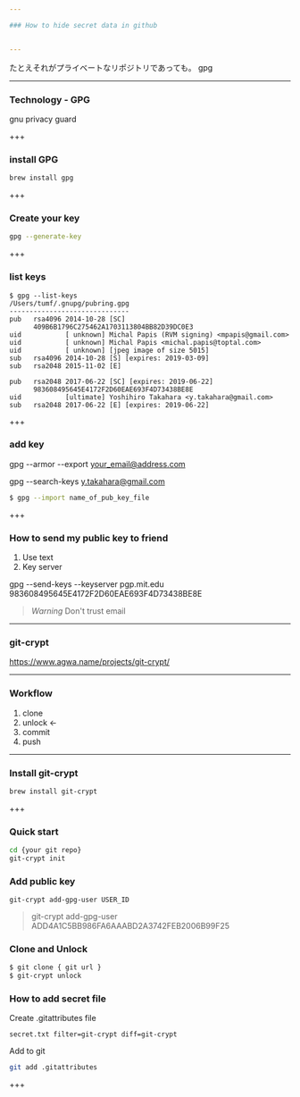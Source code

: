 ```yaml
---

### How to hide secret data in github


---
```


たとえそれがプライベートなリポジトリであっても。
gpg


---

### Technology - GPG

gnu privacy guard

+++

### install GPG

```bash
brew install gpg
```

+++

### Create your key

```bash
gpg --generate-key
```

+++

### list keys

```
$ gpg --list-keys
/Users/tumf/.gnupg/pubring.gpg
------------------------------
pub   rsa4096 2014-10-28 [SC]
      409B6B1796C275462A1703113804BB82D39DC0E3
uid           [ unknown] Michal Papis (RVM signing) <mpapis@gmail.com>
uid           [ unknown] Michal Papis <michal.papis@toptal.com>
uid           [ unknown] [jpeg image of size 5015]
sub   rsa4096 2014-10-28 [S] [expires: 2019-03-09]
sub   rsa2048 2015-11-02 [E]

pub   rsa2048 2017-06-22 [SC] [expires: 2019-06-22]
      983608495645E4172F2D60EAE693F4D73438BE8E
uid           [ultimate] Yoshihiro Takahara <y.takahara@gmail.com>
sub   rsa2048 2017-06-22 [E] [expires: 2019-06-22]
```

+++

### add key

gpg --armor --export your_email@address.com

gpg --search-keys y.takahara@gmail.com

```bash
$ gpg --import name_of_pub_key_file
```
+++

### How to send my public key to friend

1. Use text
2. Key server

gpg  --send-keys --keyserver pgp.mit.edu 983608495645E4172F2D60EAE693F4D73438BE8E
> *Warning* Don't trust email

---

### git-crypt

https://www.agwa.name/projects/git-crypt/

---

### Workflow

1. clone
2. unlock <-
3. commit
4. push

---

### Install git-crypt

```bash
brew install git-crypt
```

+++

### Quick start

```bash
cd {your git repo}
git-crypt init
```

### Add public key

```
git-crypt add-gpg-user USER_ID
```

> git-crypt add-gpg-user ADD4A1C5BB986FA6AAABD2A3742FEB2006B99F25

### Clone and Unlock

```bash
$ git clone { git url }
$ git-crypt unlock
```

### How to add secret file


Create .gitattributes file

```.gitattributes
secret.txt filter=git-crypt diff=git-crypt
```

Add to git

```bash
git add .gitattributes
```


+++
